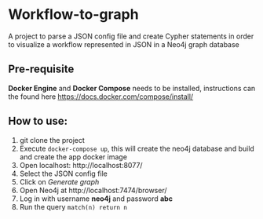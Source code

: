 # Workflow-to-graph 
A project to parse a JSON config file and create Cypher statements in order to visualize a workflow
represented in JSON in a Neo4j graph database 

## Pre-requisite
**Docker Engine** and **Docker Compose** needs to be installed, instructions can the found here https://docs.docker.com/compose/install/

## How to use:
1. git clone the project 
2. Execute `docker-compose up`, this will create the neo4j database and build and create the app docker image
3. Open localhost: http://localhost:8077/
4. Select the JSON config file
5. Click on _Generate graph_
6. Open Neo4j at http://localhost:7474/browser/ 
7. Log in with username **neo4j** and password **abc** 
8. Run the query `match(n) return n`

